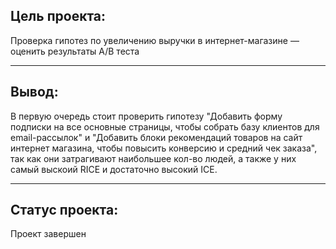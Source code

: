 
## Цель проекта:
Проверка гипотез по увеличению выручки в интернет-магазине —
оценить результаты A/B теста

***
## Вывод:
В первую очередь стоит проверить гипотезу "Добавить форму подписки на все основные страницы, чтобы собрать базу клиентов для email-рассылок" и "Добавить блоки рекомендаций товаров на сайт интернет магазина, чтобы повысить конверсию и средний чек заказа", так как они затрагивают наибольшее кол-во людей, а также у них самый выскоий RICE и достаточно высокий ICE. 

***
## Статус проекта:
Проект завершен

